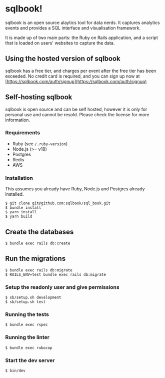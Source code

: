 # sqlbook!

sqlbook is an open source alaytics tool for data nerds. It captures analytics events and provides a SQL interface and visualisation framework.

It is made up of two main parts: the Ruby on Rails application, and a script that is loaded on users' websites to capture the data.

## Using the hosted version of sqlbook

sqlbook has a free tier, and charges per event after the free tier has been exceeded. No credit card is required, and you can sign up now at [https://sqlbook.com/auth/signup](https://sqlbook.com/auth/signup)


## Self-hosting sqlbook

sqlbook is open source and can be self hosted, however it is only for personal use and cannot be resold. Please check the license for more information.

### Requirements

- Ruby (see `/.ruby-version`)
- Node.js (>= v18)
- Postgres
- Redis
- AWS

### Installation

This assumes you already have Ruby, Node.js and Postgres already installed.

```
$ git clone git@github.com:sqlbook/sql_book.git
$ bundle install
$ yarn install
$ yarn build
```

## Create the databases
```
$ bundle exec rails db:create
```

## Run the migrations
```
$ bundle exec rails db:migrate
$ RAILS_ENV=test bundle exec rails db:migrate
```

### Setup the readonly user and give permissions
```
$ sb/setup.sh development
$ sb/setup.sh test
```

### Running the tests

```
$ bundle exec rspec
```

### Running the linter

```
$ bundle exec rubocop
```

### Start the dev server

```
$ bin/dev
```
